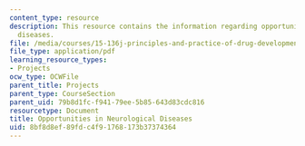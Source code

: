 ```yaml
---
content_type: resource
description: This resource contains the information regarding opportunities in neurological
  diseases.
file: /media/courses/15-136j-principles-and-practice-of-drug-development-fall-2013/8bf8d8ef89fdc4f91768173b37374364_MIT15_136JF13_Opp_Neuro_Dis.pdf
file_type: application/pdf
learning_resource_types:
- Projects
ocw_type: OCWFile
parent_title: Projects
parent_type: CourseSection
parent_uid: 79b8d1fc-f941-79ee-5b85-643d83cdc816
resourcetype: Document
title: Opportunities in Neurological Diseases
uid: 8bf8d8ef-89fd-c4f9-1768-173b37374364
---
```

